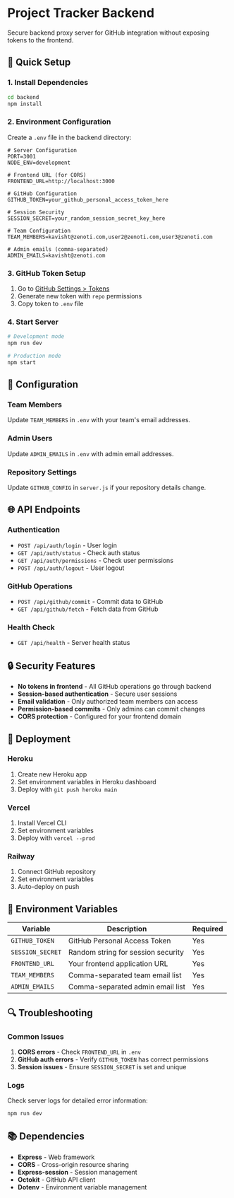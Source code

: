 # Project Tracker Backend

Secure backend proxy server for GitHub integration without exposing tokens to the frontend.

## 🚀 Quick Setup

### 1. Install Dependencies
```bash
cd backend
npm install
```

### 2. Environment Configuration
Create a `.env` file in the backend directory:

```env
# Server Configuration
PORT=3001
NODE_ENV=development

# Frontend URL (for CORS)
FRONTEND_URL=http://localhost:3000

# GitHub Configuration
GITHUB_TOKEN=your_github_personal_access_token_here

# Session Security
SESSION_SECRET=your_random_session_secret_key_here

# Team Configuration
TEAM_MEMBERS=kavisht@zenoti.com,user2@zenoti.com,user3@zenoti.com

# Admin emails (comma-separated)
ADMIN_EMAILS=kavisht@zenoti.com
```

### 3. GitHub Token Setup
1. Go to [GitHub Settings > Tokens](https://github.com/settings/tokens)
2. Generate new token with `repo` permissions
3. Copy token to `.env` file

### 4. Start Server
```bash
# Development mode
npm run dev

# Production mode
npm start
```

## 🔧 Configuration

### Team Members
Update `TEAM_MEMBERS` in `.env` with your team's email addresses.

### Admin Users
Update `ADMIN_EMAILS` in `.env` with admin email addresses.

### Repository Settings
Update `GITHUB_CONFIG` in `server.js` if your repository details change.

## 🌐 API Endpoints

### Authentication
- `POST /api/auth/login` - User login
- `GET /api/auth/status` - Check auth status
- `GET /api/auth/permissions` - Check user permissions
- `POST /api/auth/logout` - User logout

### GitHub Operations
- `POST /api/github/commit` - Commit data to GitHub
- `GET /api/github/fetch` - Fetch data from GitHub

### Health Check
- `GET /api/health` - Server health status

## 🔒 Security Features

- **No tokens in frontend** - All GitHub operations go through backend
- **Session-based authentication** - Secure user sessions
- **Email validation** - Only authorized team members can access
- **Permission-based commits** - Only admins can commit changes
- **CORS protection** - Configured for your frontend domain

## 🚀 Deployment

### Heroku
1. Create new Heroku app
2. Set environment variables in Heroku dashboard
3. Deploy with `git push heroku main`

### Vercel
1. Install Vercel CLI
2. Set environment variables
3. Deploy with `vercel --prod`

### Railway
1. Connect GitHub repository
2. Set environment variables
3. Auto-deploy on push

## 📝 Environment Variables

| Variable | Description | Required |
|----------|-------------|----------|
| `GITHUB_TOKEN` | GitHub Personal Access Token | Yes |
| `SESSION_SECRET` | Random string for session security | Yes |
| `FRONTEND_URL` | Your frontend application URL | Yes |
| `TEAM_MEMBERS` | Comma-separated team email list | Yes |
| `ADMIN_EMAILS` | Comma-separated admin email list | Yes |

## 🔍 Troubleshooting

### Common Issues
1. **CORS errors** - Check `FRONTEND_URL` in `.env`
2. **GitHub auth errors** - Verify `GITHUB_TOKEN` has correct permissions
3. **Session issues** - Ensure `SESSION_SECRET` is set and unique

### Logs
Check server logs for detailed error information:
```bash
npm run dev
```

## 📚 Dependencies

- **Express** - Web framework
- **CORS** - Cross-origin resource sharing
- **Express-session** - Session management
- **Octokit** - GitHub API client
- **Dotenv** - Environment variable management
